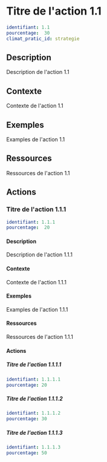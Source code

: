 # Titre de l'action 1.1
```yaml
identifiant: 1.1
pourcentage:  30
climat_pratic_id: strategie
```
## Description
Description de l'action 1.1 

## Contexte
Contexte de l'action 1.1 

## Exemples
Examples de l'action 1.1 

## Ressources
Ressources de l'action 1.1 

## Actions
### Titre de l'action 1.1.1
```yaml
identifiant: 1.1.1
pourcentage:  20
```
#### Description
Description de l'action 1.1.1 

#### Contexte
Contexte de l'action 1.1.1 

#### Exemples
Examples de l'action 1.1.1 

#### Ressources
Ressources de l'action 1.1.1 

#### Actions
##### Titre de l'action 1.1.1.1
```yaml
identifiant: 1.1.1.1
pourcentage: 20
```

##### Titre de l'action 1.1.1.2
```yaml
identifiant: 1.1.1.2
pourcentage: 30
```

##### Titre de l'action 1.1.1.3
```yaml
identifiant: 1.1.1.3
pourcentage: 50
```

